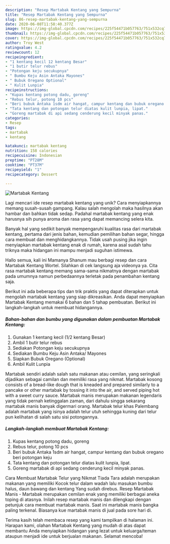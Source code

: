 ```yaml
---
description: "Resep Martabak Kentang yang Sempurna"
title: "Resep Martabak Kentang yang Sempurna"
slug: 86-resep-martabak-kentang-yang-sempurna
date: 2020-06-08T11:58:40.377Z
image: https://img-global.cpcdn.com/recipes/225f54471b057763/751x532cq70/martabak-kentang-foto-resep-utama.jpg
thumbnail: https://img-global.cpcdn.com/recipes/225f54471b057763/751x532cq70/martabak-kentang-foto-resep-utama.jpg
cover: https://img-global.cpcdn.com/recipes/225f54471b057763/751x532cq70/martabak-kentang-foto-resep-utama.jpg
author: Troy West
ratingvalue: 4.2
reviewcount: 12
recipeingredient:
- "1 kentang kecil 12 kentang Besar"
- "1 butir telur rebus"
- "Potongan keju secukupnya"
- " Bumbu Keju Asin Antaka Mayones"
- " Bubuk Oregano Optional"
- " Kulit Lunpia"
recipeinstructions:
- "Kupas kentang potong dadu, goreng"
- "Rebus telur, potong 10 pcs"
- "Beri bubuk Antaka 1sdm air hangat, campur kentang dan bubuk oregano beri potongan keju"
- "Tata kentang dan potongan telur diatas kulit lunpia, lipat."
- "Goreng martabak di api sedang cenderung kecil minyak panas."
categories:
- Resep
tags:
- martabak
- kentang

katakunci: martabak kentang 
nutrition: 158 calories
recipecuisine: Indonesian
preptime: "PT28M"
cooktime: "PT37M"
recipeyield: "1"
recipecategory: Dessert

---
```



![Martabak Kentang](https://img-global.cpcdn.com/recipes/225f54471b057763/751x532cq70/martabak-kentang-foto-resep-utama.jpg)

Lagi mencari ide resep martabak kentang yang unik? Cara menyiapkannya memang susah-susah gampang. Kalau salah mengolah maka hasilnya akan hambar dan bahkan tidak sedap. Padahal martabak kentang yang enak harusnya sih punya aroma dan rasa yang dapat memancing selera kita.

Banyak hal yang sedikit banyak mempengaruhi kualitas rasa dari martabak kentang, pertama dari jenis bahan, kemudian pemilihan bahan segar, hingga cara membuat dan menghidangkannya. Tidak usah pusing jika ingin menyiapkan martabak kentang enak di rumah, karena asal sudah tahu triknya maka hidangan ini mampu menjadi suguhan istimewa.

Hallo semua, kali ini Mamanya Shanum mau berbagi resep dan cara Martabak Kentang Wortel. Silahkan di cek langsung aja videonya ya. Cita rasa martabak kentang memang sama-sama nikmatnya dengan martabak pada umumnya namun perbedaannya terletak pada penambahan kentang saja.


Berikut ini ada beberapa tips dan trik praktis yang dapat diterapkan untuk mengolah martabak kentang yang siap dikreasikan. Anda dapat menyiapkan Martabak Kentang memakai 6 bahan dan 5 tahap pembuatan. Berikut ini langkah-langkah untuk membuat hidangannya.

<!--inarticleads1-->

##### Bahan-bahan dan bumbu yang digunakan dalam pembuatan Martabak Kentang:

1. Gunakan 1 kentang kecil (1/2 kentang Besar)
1. Ambil 1 butir telur rebus
1. Sediakan Potongan keju secukupnya
1. Sediakan  Bumbu Keju Asin Antaka/ Mayones
1. Siapkan  Bubuk Oregano (Optional)
1. Ambil  Kulit Lunpia


Martabak sendiri adalah salah satu makanan atau cemilan, yang seringkali dijadikan sebagai camilan dan memiliki rasa yang nikmat. Martabak kosong consists of a bread-like dough that is kneaded and prepared similarly to a pancake or other martabak by tossing it into the air, and served piping hot with a sweet curry sauce. Martabak manis merupakan makanan legendaris yang tidak pernah ketinggalan zaman, dari dahulu singga sekarang martabak manis banyak digermari orang. Martabak telur khas Palembang adalah martabak yang isinya adalah telur utuh sehingga kuning dari telur pun kelihatan di salah satu sisi potongannya. 

<!--inarticleads2-->

##### Langkah-langkah membuat Martabak Kentang:

1. Kupas kentang potong dadu, goreng
1. Rebus telur, potong 10 pcs
1. Beri bubuk Antaka 1sdm air hangat, campur kentang dan bubuk oregano beri potongan keju
1. Tata kentang dan potongan telur diatas kulit lunpia, lipat.
1. Goreng martabak di api sedang cenderung kecil minyak panas.


Cara Membuat Martabak Telur yang Nikmat Tiada Tara adalah merupakan makanan yang memiliki Kocok telur dalam wadah lalu masukan bumbu halus, daun bawang dan kentang Yang sudah direbus. Resep Martabak Manis - Martabak merupakan cemilan enak yang memiliki berbagai aneka toping di atasnya. Inilah resep martabak manis dan dilengkapi dengan petunjuk cara membuat martabak manis. Saat ini martabak manis bangka paling terkenal. Biasanya kue martabak manis di jual pada sore hari di. 

Terima kasih telah membaca resep yang kami tampilkan di halaman ini. Harapan kami, olahan Martabak Kentang yang mudah di atas dapat membantu Anda menyiapkan hidangan yang lezat untuk keluarga/teman ataupun menjadi ide untuk berjualan makanan. Selamat mencoba!

